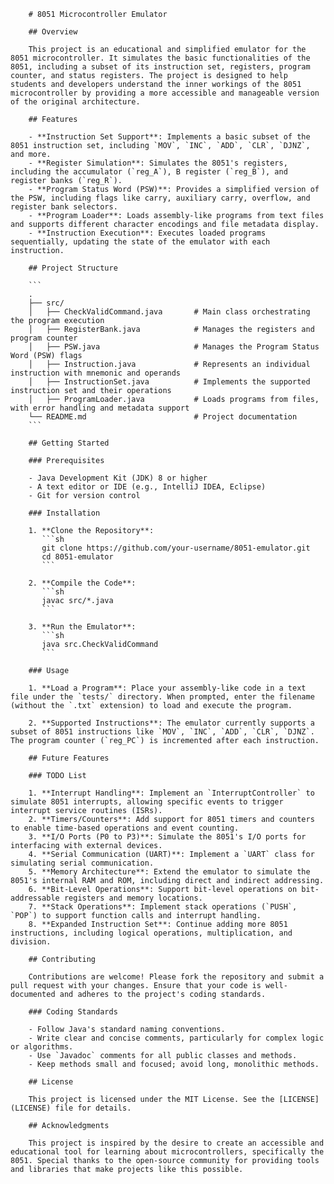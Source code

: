 
        # 8051 Microcontroller Emulator

        ## Overview

        This project is an educational and simplified emulator for the 8051 microcontroller. It simulates the basic functionalities of the 8051, including a subset of its instruction set, registers, program counter, and status registers. The project is designed to help students and developers understand the inner workings of the 8051 microcontroller by providing a more accessible and manageable version of the original architecture.

        ## Features

        - **Instruction Set Support**: Implements a basic subset of the 8051 instruction set, including `MOV`, `INC`, `ADD`, `CLR`, `DJNZ`, and more.
        - **Register Simulation**: Simulates the 8051's registers, including the accumulator (`reg_A`), B register (`reg_B`), and register banks (`reg_R`).
        - **Program Status Word (PSW)**: Provides a simplified version of the PSW, including flags like carry, auxiliary carry, overflow, and register bank selectors.
        - **Program Loader**: Loads assembly-like programs from text files and supports different character encodings and file metadata display.
        - **Instruction Execution**: Executes loaded programs sequentially, updating the state of the emulator with each instruction.

        ## Project Structure

        ```
        .
        ├── src/
        │   ├── CheckValidCommand.java       # Main class orchestrating the program execution
        │   ├── RegisterBank.java            # Manages the registers and program counter
        │   ├── PSW.java                     # Manages the Program Status Word (PSW) flags
        │   ├── Instruction.java             # Represents an individual instruction with mnemonic and operands
        │   ├── InstructionSet.java          # Implements the supported instruction set and their operations
        │   ├── ProgramLoader.java           # Loads programs from files, with error handling and metadata support
        └── README.md                        # Project documentation
        ```

        ## Getting Started

        ### Prerequisites

        - Java Development Kit (JDK) 8 or higher
        - A text editor or IDE (e.g., IntelliJ IDEA, Eclipse)
        - Git for version control

        ### Installation

        1. **Clone the Repository**:
           ```sh
           git clone https://github.com/your-username/8051-emulator.git
           cd 8051-emulator
           ```

        2. **Compile the Code**:
           ```sh
           javac src/*.java
           ```

        3. **Run the Emulator**:
           ```sh
           java src.CheckValidCommand
           ```

        ### Usage

        1. **Load a Program**: Place your assembly-like code in a text file under the `tests/` directory. When prompted, enter the filename (without the `.txt` extension) to load and execute the program.

        2. **Supported Instructions**: The emulator currently supports a subset of 8051 instructions like `MOV`, `INC`, `ADD`, `CLR`, `DJNZ`. The program counter (`reg_PC`) is incremented after each instruction.

        ## Future Features

        ### TODO List

        1. **Interrupt Handling**: Implement an `InterruptController` to simulate 8051 interrupts, allowing specific events to trigger interrupt service routines (ISRs).
        2. **Timers/Counters**: Add support for 8051 timers and counters to enable time-based operations and event counting.
        3. **I/O Ports (P0 to P3)**: Simulate the 8051's I/O ports for interfacing with external devices.
        4. **Serial Communication (UART)**: Implement a `UART` class for simulating serial communication.
        5. **Memory Architecture**: Extend the emulator to simulate the 8051's internal RAM and ROM, including direct and indirect addressing.
        6. **Bit-Level Operations**: Support bit-level operations on bit-addressable registers and memory locations.
        7. **Stack Operations**: Implement stack operations (`PUSH`, `POP`) to support function calls and interrupt handling.
        8. **Expanded Instruction Set**: Continue adding more 8051 instructions, including logical operations, multiplication, and division.

        ## Contributing

        Contributions are welcome! Please fork the repository and submit a pull request with your changes. Ensure that your code is well-documented and adheres to the project's coding standards.

        ### Coding Standards

        - Follow Java's standard naming conventions.
        - Write clear and concise comments, particularly for complex logic or algorithms.
        - Use `Javadoc` comments for all public classes and methods.
        - Keep methods small and focused; avoid long, monolithic methods.

        ## License

        This project is licensed under the MIT License. See the [LICENSE](LICENSE) file for details.

        ## Acknowledgments

        This project is inspired by the desire to create an accessible and educational tool for learning about microcontrollers, specifically the 8051. Special thanks to the open-source community for providing tools and libraries that make projects like this possible.
